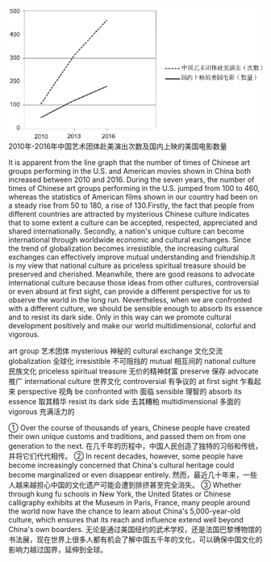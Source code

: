 ![image](./img/文化.png)
2010年-2016年中国艺术团体赴美演出次数及国内上映的美国电影数量

It is apparent from the line graph that the number of times of Chinese art groups performing in the U.S. and American movies shown in China both increased between 2010 and 2016. During the seven years, the number of times of Chinese art groups performing in the U.S. jumped from 100 to 460, whereas the statistics of American films shown in our country had been on a steady rise from 50 to 180, a rise of 130.Firstly, the fact that people from different countries are attracted by mysterious Chinese culture indicates that to some extent a culture can be accepted, respected, appreciated and shared internationally. Secondly, a nation's unique culture can become international through worldwide economic and cultural exchanges. Since the trend of globalization becomes irresistible, the increasing cultural exchanges can effectively improve mutual understanding and friendship.It is my view that national culture as priceless spiritual treasure should be preserved and cherished. Meanwhile, there are good reasons to advocate international culture because those ideas from other cultures, controversial or even absurd at first sight, can provide a different perspective for us to observe the world in the long run. Nevertheless, when we are confronted with a different culture, we should be sensible enough to absorb its essence and to resist its dark side. Only in this way can we promote cultural development positively and make our world multidimensional, colorful and vigorous.

art group 艺术团体
mysterious 神秘的
cultural exchange 文化交流
globalization 全球化
irresistible 不可阻挡的
mutual 相互间的
national culture 民族文化
priceless spiritual treasure 无价的精神财富
preserve 保存
advocate 推广
international culture 世界文化
controversial 有争议的
at first sight 乍看起来
perspective 视角
be confronted with 面临
sensible 理智的
absorb its essence 取其精华
resist its dark side 去其糟粕
multidimensional 多面的
vigorous 充满活力的

① Over the course of thousands of years, Chinese people have created their own unique customs and traditions, and passed them on from one generation to the next. 在几千年的历程中，中国人民创造了独特的习俗和传统，并将它们代代相传。
② In recent decades, however, some people have become increasingly concerned that China's cultural heritage could become marginalized or even disappear entirely. 然而，最近几十年来，一些人越来越担心中国的文化遗产可能会遭到排挤甚至完全消失。
③ Whether through kung fu schools in New York, the United States or Chinese calligraphy exhibits at the Museum in Paris, France, many people around the world now have the chance to learn about China's 5,000-year-old culture, which ensures that its reach and influence extend well beyond China's own boarders. 无论是通过美国纽约的武术学校，还是法国巴黎博物馆的书法展，现在世界上很多人都有机会了解中国五千年的文化，可以确保中国文化的影响力越过国界，延伸到全球。
